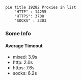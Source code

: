 
```mermaid
pie title 19282 Proxies in list
    "HTTP" : 14255
    "HTTPS": 3708
    "SOCKS" : 3303
```

### Some Info
#### Average Timeout

- mixed: 3.9s
- http: 2.0s
- https: 7.6s
- socks: 6.2s